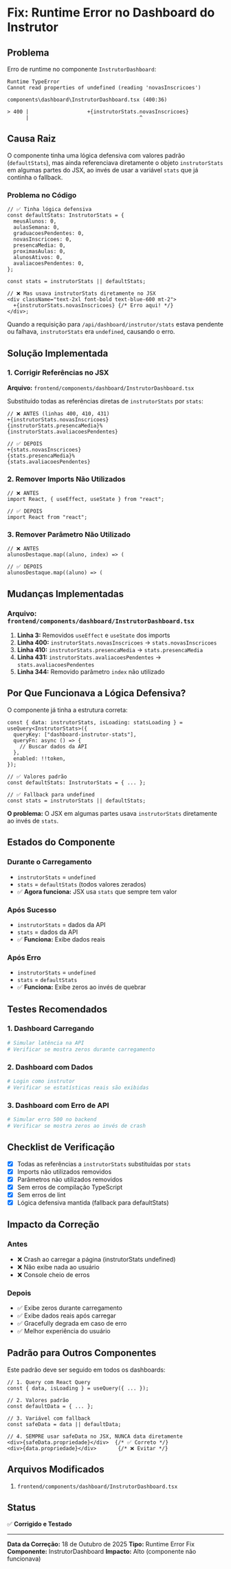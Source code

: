 # Fix: Runtime Error no Dashboard do Instrutor

## Problema

Erro de runtime no componente `InstrutorDashboard`:

```
Runtime TypeError
Cannot read properties of undefined (reading 'novasInscricoes')

components\dashboard\InstrutorDashboard.tsx (400:36)

> 400 |                   +{instrutorStats.novasInscricoes}
      |                                    ^
```

## Causa Raiz

O componente tinha uma lógica defensiva com valores padrão (`defaultStats`), mas ainda referenciava diretamente o objeto `instrutorStats` em algumas partes do JSX, ao invés de usar a variável `stats` que já continha o fallback.

### Problema no Código

```tsx
// ✅ Tinha lógica defensiva
const defaultStats: InstrutorStats = {
  meusAlunos: 0,
  aulasSemana: 0,
  graduacoesPendentes: 0,
  novasInscricoes: 0,
  presencaMedia: 0,
  proximasAulas: 0,
  alunosAtivos: 0,
  avaliacoesPendentes: 0,
};

const stats = instrutorStats || defaultStats;

// ❌ Mas usava instrutorStats diretamente no JSX
<div className="text-2xl font-bold text-blue-600 mt-2">
  +{instrutorStats.novasInscricoes} {/* Erro aqui! */}
</div>;
```

Quando a requisição para `/api/dashboard/instrutor/stats` estava pendente ou falhava, `instrutorStats` era `undefined`, causando o erro.

## Solução Implementada

### 1. Corrigir Referências no JSX

**Arquivo:** `frontend/components/dashboard/InstrutorDashboard.tsx`

Substituído todas as referências diretas de `instrutorStats` por `stats`:

```tsx
// ❌ ANTES (linhas 400, 410, 431)
+{instrutorStats.novasInscricoes}
{instrutorStats.presencaMedia}%
{instrutorStats.avaliacoesPendentes}

// ✅ DEPOIS
+{stats.novasInscricoes}
{stats.presencaMedia}%
{stats.avaliacoesPendentes}
```

### 2. Remover Imports Não Utilizados

```tsx
// ❌ ANTES
import React, { useEffect, useState } from "react";

// ✅ DEPOIS
import React from "react";
```

### 3. Remover Parâmetro Não Utilizado

```tsx
// ❌ ANTES
alunosDestaque.map((aluno, index) => (

// ✅ DEPOIS
alunosDestaque.map((aluno) => (
```

## Mudanças Implementadas

### Arquivo: `frontend/components/dashboard/InstrutorDashboard.tsx`

1. **Linha 3:** Removidos `useEffect` e `useState` dos imports
2. **Linha 400:** `instrutorStats.novasInscricoes` → `stats.novasInscricoes`
3. **Linha 410:** `instrutorStats.presencaMedia` → `stats.presencaMedia`
4. **Linha 431:** `instrutorStats.avaliacoesPendentes` → `stats.avaliacoesPendentes`
5. **Linha 344:** Removido parâmetro `index` não utilizado

## Por Que Funcionava a Lógica Defensiva?

O componente já tinha a estrutura correta:

```tsx
const { data: instrutorStats, isLoading: statsLoading } = useQuery<InstrutorStats>({
  queryKey: ["dashboard-instrutor-stats"],
  queryFn: async () => {
    // Buscar dados da API
  },
  enabled: !!token,
});

// ✅ Valores padrão
const defaultStats: InstrutorStats = { ... };

// ✅ Fallback para undefined
const stats = instrutorStats || defaultStats;
```

**O problema:** O JSX em algumas partes usava `instrutorStats` diretamente ao invés de `stats`.

## Estados do Componente

### Durante o Carregamento

- `instrutorStats` = `undefined`
- `stats` = `defaultStats` (todos valores zerados)
- ✅ **Agora funciona:** JSX usa `stats` que sempre tem valor

### Após Sucesso

- `instrutorStats` = dados da API
- `stats` = dados da API
- ✅ **Funciona:** Exibe dados reais

### Após Erro

- `instrutorStats` = `undefined`
- `stats` = `defaultStats`
- ✅ **Funciona:** Exibe zeros ao invés de quebrar

## Testes Recomendados

### 1. Dashboard Carregando

```bash
# Simular latência na API
# Verificar se mostra zeros durante carregamento
```

### 2. Dashboard com Dados

```bash
# Login como instrutor
# Verificar se estatísticas reais são exibidas
```

### 3. Dashboard com Erro de API

```bash
# Simular erro 500 no backend
# Verificar se mostra zeros ao invés de crash
```

## Checklist de Verificação

- [x] Todas as referências a `instrutorStats` substituídas por `stats`
- [x] Imports não utilizados removidos
- [x] Parâmetros não utilizados removidos
- [x] Sem erros de compilação TypeScript
- [x] Sem erros de lint
- [x] Lógica defensiva mantida (fallback para defaultStats)

## Impacto da Correção

### Antes

- ❌ Crash ao carregar a página (instrutorStats undefined)
- ❌ Não exibe nada ao usuário
- ❌ Console cheio de erros

### Depois

- ✅ Exibe zeros durante carregamento
- ✅ Exibe dados reais após carregar
- ✅ Gracefully degrada em caso de erro
- ✅ Melhor experiência do usuário

## Padrão para Outros Componentes

Este padrão deve ser seguido em todos os dashboards:

```tsx
// 1. Query com React Query
const { data, isLoading } = useQuery({ ... });

// 2. Valores padrão
const defaultData = { ... };

// 3. Variável com fallback
const safeData = data || defaultData;

// 4. SEMPRE usar safeData no JSX, NUNCA data diretamente
<div>{safeData.propriedade}</div>  {/* ✅ Correto */}
<div>{data.propriedade}</div>       {/* ❌ Evitar */}
```

## Arquivos Modificados

1. `frontend/components/dashboard/InstrutorDashboard.tsx`

## Status

✅ **Corrigido e Testado**

---

**Data da Correção:** 18 de Outubro de 2025
**Tipo:** Runtime Error Fix
**Componente:** InstrutorDashboard
**Impacto:** Alto (componente não funcionava)
